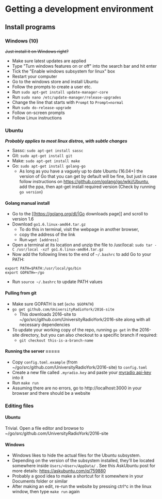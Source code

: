 # Getting a development environment
## Install programs
### Windows (10)
~~Just install it on Windows right?~~
* Make sure latest updates are applied
* Type "Turn windows features on or off" into the search bar and hit enter
* Tick the "Enable windows subsystem for linux" box
* Restart your computer
* Go to the windows store and install Ubuntu
* Follow the prompts to create a user etc.
* Run `sudo apt-get install update-manager-core`
* Run `sudo nano /etc/update-manager/release-upgrades`
* Change the line that starts with `Prompt` to `Prompt=normal`
* Run `sudo do-release-upgrade`
* Follow on-screen prompts
* Follow Linux instructions

### Ubuntu
 ___Probably applies to most linux distros, with subtle changes___
* Sassc: `sudo apt-get install sassc`
* Git: `sudo apt-get install git`
* Make: `sudo apt-get install make`
* Go: `sudo apt-get install golang-go`
    * As long as you have a vaguely up to date Ubuntu (16.04+) the version of Go that you can get by default will be fine, but just in case follow instructions on https://github.com/golang/go/wiki/Ubuntu, add the ppa, then apt-get install required version (Check by running `go version`)
#### Golang manual install
* Go to the [[https://golang.org/dl/|Go downloads page]] and scroll to version 1.6
* Download `go1.6.linux-amd64.tar.gz`
    * To do this in terminal, visit the webpage in another browser,
    * copy the address of the link
    * Run `wget [address]`
* Open a terminal at its location and unzip the file to /usr/local: `sudo tar -C /usr/local -xzf go1.6.linux-amd64.tar.gz`
* Now add the following lines to the end of `~/.bashrc` to add Go to your PATH:
```
export PATH=$PATH:/usr/local/go/bin
export GOPATH=~/go
```
* Run `source ~/.bashrc` to update PATH values

#### Pulling from git
* Make sure GOPATH is set (`echo $GOPATH`)
* `go get github.com/UniversityRadioYork/2016-site`
    * This downloads 2016-site to ~/go/src/github.com/UniversityRadioYork/2016-site along with all necessary dependencies
* To update your working copy of the repo, running `go get` in the 2016-site directory, but you can also checkout to a specific branch if required:
    * `git checkout this-is-a-branch-name`

#### Running the server =====
* Copy `config.toml.example` (from ~/go/src/github.com/UniversityRadioYork/2016-site) to `config.toml`
* Create a new file called `.myradio.key` and paste your [myradio api-key](https://ury.org.uk/ceedox/computing:software:in-house:myury:api#getting_a_key) into it
* Run `make run`
* Assuming there are no errors, go to http://localhost:3000 in your browser and there should be a website

### Editing files
#### Ubuntu
Trivial. Open a file editor and browse to ~/go/src/github.com/UniversityRadioYork/2016-site

#### Windows
* Windows likes to hide the actual files for the Ubuntu subsystem.
* Depending on the version of the subsystem installed, they'll be located somewhere inside `Users/<User>/AppData/` . See this AskUbuntu post for more details: https://askubuntu.com/q/759880
* Probably a good idea to make a shortcut for it somewhere in your Documents folder or similar
* After making an edit, re-run the website by pressing ctrl^c in the linux window, then type `make run` again
